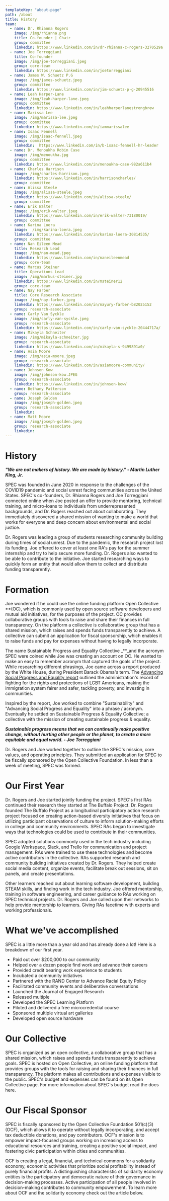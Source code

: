 ```yaml
---
templateKey: "about-page"
path: /about
title: History
team:
  - name: Dr. Rhianna Rogers
    image: /img/rhianna.png
    title: Co-founder | Chair
    group: committee
    linkedin: https://www.linkedin.com/in/dr-rhianna-c-rogers-3270529a
  - name: Joe Torreggiani
    title: Co-founder
    image: /img/joe-torreggiani.jpeg
    group: core-team
    linkedin: https://www.linkedin.com/in/joetorreggiani
  - name: James W. Schuetz P.G
    image: /img/james-schuetz.jpeg
    group: committee
    linkedin: https://www.linkedin.com/in/jim-schuetz-p-g-20945516
  - name: Leah Harper-Lane
    image: /img/leah-harper-lane.jpeg
    group: committee
    linkedin: https://www.linkedin.com/in/leahharperlanestrongbrew
  - name: Marissa Lee
    image: /img/marissa-lee.jpeg
    group: committee
    linkedin: https://www.linkedin.com/in/iammarissalee
  - name: Isaac Fennell
    image: /img/isaac-fennell.jpeg
    group: committee
    linkedin:  https://www.linkedin.com/in/b-isaac-fennell-hr-leader
  - name: Dr. Menoukha Robin Case
    image: /img/menoukha.jpg
    group: committee
    linkedin: https://www.linkedin.com/in/menoukha-case-982a611b4
  - name: Charles Harrison
    image: /img/charles-harrison.jpeg
    linkedin: https://www.linkedin.com/in/harrisoncharles/
    group: committee
  - name: Alissa Steele
    image: /img/alissa-steele.jpeg
    linkedin: https://www.linkedin.com/in/alissa-steele/
    group: committee
  - name: Erik Walter
    image: /img/erik-walter.jpeg
    linkedin: https://www.linkedin.com/in/erik-walter-73180019/
    group: committee
  - name: Karina Loera
    image:  /img/karina-loera.jpeg
    linkedin: https://www.linkedin.com/in/karina-loera-30814535/
    group: committee
  - name: Nan Eileen Mead
    title: Research Lead
    image: /img/nan-mead.jpeg
    linkedin: https://www.linkedin.com/in/naneileenmead
    group: core-team
  - name: Marcus Steiner
    title: Operations Lead
    image: /img/markus-steiner.jpg
    linkedin: https://www.linkedin.com/in/msteiner12
    group: core-team
  - name: Nay Farber
    title: Core Research Associate
    image: /img/nay-farber.jpeg
    linkedin: https://www.linkedin.com/in/nayury-farber-b82025152
    group: research-associate
  - name: Carly Van Syckle
    image: /img/carly-van-syckle.jpeg
    group: research-associate
    linkedin: https://www.linkedin.com/in/carly-van-syckle-20444717a/
  - name: Mikayla Schneiter
    image: /img/mikayla-schneiter.jpg
    group: research-associate
    linkedin: https://www.linkedin.com/in/mikayla-s-9499891a0/
  - name: Asia Moore
    image: /img/asia-moore.jpeg
    group: research-associate
    linkedin: https://www.linkedin.com/in/asiamoore-community/
  - name: Johnson Kow
    image: /img/johnson-kow.JPEG
    group: research-associate
    linkedin: https://www.linkedin.com/in/johnson-kow/
  - name: Bethany Patterson
    group: research-associate
  - name: Joseph Golden
    image: /img/joseph-golden.jpeg
    group: research-associate
    linkedin:
  - name: Matt Moore
    image: /img/joseph-golden.jpeg
    group: research-associate
    linkedin:
---
```

# History

***"We are not makers of history. We are made by history." - Martin Luther King, Jr.***

SPEC was founded in June 2020 in response to the challenges of the COVID19 pandemic and social unrest facing communities across the United States. SPEC's co-founders, Dr. Rhianna Rogers and Joe Torreggiani connected online when Joe posted an offer to provide mentoring, technical training, and micro-loans to individuals from underrepresented backgrounds, and Dr. Rogers reached out about collaborating. They immediately discovered a shared mission of wanting to make a world that works for everyone and deep concern about environmental and social justice.

Dr. Rogers was leading a group of students researching community building during times of social unrest. Due to the pandemic, the research project lost its funding. Joe offered to cover at least one RA's pay for the summer internship and try to help secure more funding. Dr. Rogers also wanted to be able to contribute to the initiative. Joe started researching ways to quickly form an entity that would allow them to collect and distribute funding transparently.

# Formation

Joe wondered if he could use the online funding platform Open Collective **(OC), which is commonly used by open source software developers and mutual aid initiatives, for the purposes of the project. OC provides collaborative groups with tools to raise and share their finances in full transparency. On the platform a collective is collaborative group that has a shared mission, which raises and spends funds transparently to achieve. A collective can submit an application for fiscal sponsorship, which enables it to raise funds and pay for expenses without having to legally incorporate.

The name Sustainable Progress and Equality Collective _**_and the acronym SPEC were coined while Joe was creating an account on OC. He wanted to make an easy to remember acronym that captured the goals of the project. While researching different phrasings, Joe came across a report produced by the White House, during President Barack Obama's term. The [Advancing Social Progress and Equality report](https://obamawhitehouse.archives.gov/the-record/social-progress) outlined the administration's record of fighting for the rights and protections of LGBT Americans, making the immigration system fairer and safer, tackling poverty, and investing in communities.

Inspired by the report, Joe worked to combine "Sustainability" and "Advancing Social Progress and Equality" into a phrase / acronym. Eventually he settled on Sustainable Progress & Equality Collective; a collective with the mission of creating sustainable progress & equality.

***Sustainable progress means that we can continually make positive change, without hurting other people or the planet, to create a more equitable and equal world. - Joe Torreggiani***

Dr. Rogers and Joe worked together to outline the SPEC's mission, core values, and operating principles. They submitted an application for SPEC to be fiscally sponsored by the Open Collective Foundation. In less than a week of meeting, SPEC was formed.

# Our First Year

Dr. Rogers and Joe started jointly funding the project. SPEC's first RAs continued their research they started at The Buffalo Project. Dr. Rogers founded The Buffalo Project as a longitudinal participatory action research project focused on creating action-based diversity initiatives that focus on utilizing participant observations of culture to inform solution-making efforts in college and community environments. SPEC RAs began to investigate ways that technologies could be used to contribute in their communities.

SPEC adopted solutions commonly used in the tech industry including Google Workspace, Slack, and Trello for communication and project management. RAs were trained to use these technologies and become active contributors in the collective. RAs supported research and community building initiatives created by Dr. Rogers. They helped create social media content, organize events, facilitate break out sessions, sit on panels, and create presentations.

Other learners reached out about learning software development, building STEAM skills, and finding work in the tech industry. Joe offered mentorship, training in software engineering, and career guidance to RAs working on SPEC technical projects. Dr. Rogers and Joe called upon their networks to help provide mentorship to learners. Giving RAs facetime with experts and working professionals.

# What we've accomplished

SPEC is a little more than a year old and has already done a lot! Here is a breakdown of our first year.

- Paid out over $200,000 to our community
- Helped over a dozen people find work and advance their careers
- Provided credit bearing work experience to students
- Incubated a community initiatives
- Partnered with the RAND Center to Advance Racial Equity Policy
- Facilitated community events and deliberative conversations
- Launched the Journal of Engaged Research
- Released multiple 
- Developed the SPEC Learning Platform
- Piloted and delivered a free microcredential course
- Sponsored multiple virtual art galleries
- Developed open source hardware

# Our Collective

SPEC is organized as an open collective, a collaborative group that has a shared mission, which raises and spends funds transparently to achieve goals. SPEC is hosted on Open Collective, an online funding platform that provides groups with the tools for raising and sharing their finances in full transparency. The platform makes all contributions and expenses visible to the public. SPEC's budget and expenses can be found on its Open Collective page. For more information about SPEC's budget read the docs here.

# Our Fiscal Sponsor

SPEC is fiscally sponsored by the Open Collective Foundation 501(c)(3) (OCF), which allows it to operate without legally incorporating, and accept tax deductible donations, and pay contributors. OCF's mission is to empower impact-focused groups working on increasing access to educational resources and training, creating a positive social impact, and fostering civic participation within cities and communities.

OCF is creating a legal, financial, and technical commons for a solidarity economy, economic activities that prioritize social profitability instead of purely financial profits. A distinguishing characteristic of solidarity economy entities is the participatory and democratic nature of their governance in decision-making processes. Active participation of all people involved in decision-making contributes to community empowerment. To learn more about OCF and the solidarity economy check out the article below.
